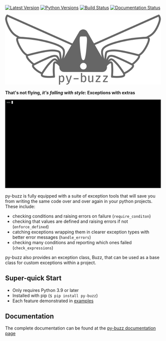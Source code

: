 [![Latest Version](https://img.shields.io/pypi/v/py-buzz?label=pypi-version&logo=python&style=plastic)](https://pypi.org/project/py-buzz/)
[![Python Versions](https://raw.githubusercontent.com/dusktreader/py-buzz/main/pyproject.toml?label=python-versions&logo=python&style=plastic)](https://www.python.org/)
[![Build Status](https://github.com/dusktreader/py-buzz/actions/workflows/main.yml/badge.svg)](https://github.com/dusktreader/py-buzz/actions/workflows/main.yml)
[![Documentation Status](https://github.com/dusktreader/py-buzz/actions/workflows/docs.yml/badge.svg)](https://dusktreader.github.io/py-buzz/)

![py-buzz-logo](https://github.com/dusktreader/py-buzz/blob/main/docs/source/images/buzz-logo-text.png)

**That's not flying, _it's falling with style_: Exceptions with extras**

![asciicast](https://github.com/dusktreader/py-buzz/blob/main/docs/source/images/py-buzz.gif)

py-buzz is fully equipped with a suite of exception tools that will save you
from writing the same code over and over again in your python projects. These
include:

* checking conditions and raising errors on failure (`require_conditon`)
* checking that values are defined and raising errors if not (`enforce_defined`)
* catching exceptions wrapping them in clearer exception types with better error
  messages (`handle_errors`)
* checking many conditions and reporting which ones failed
  (`check_expressions`)

py-buzz also provides an exception class, Buzz, that can be used  as a base class
for custom exceptions within a project.

## Super-quick Start

* Only requires Python 3.9 or later
* Installed with pip (`$ pip install py-buzz`)
* Each feature demonstrated in [examples](https://github.com/dusktreader/py-buzz/tree/main/examples)

## Documentation

The complete documentation can be found at the [py-buzz documentation page](https://dusktreader.github.io/py-buzz/)
